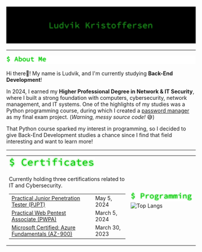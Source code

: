 ![ludvikkristoffersen](https://github.com/luddekn/luddekn/blob/main/ludvikkristoffersen.jpg?raw=true)

---
<img src="https://github.com/luddekn/luddekn/blob/main/aboutme.png?raw=true" alt="About Me" />

Hi there👋! My name is Ludvik, and I'm currently studying **Back-End Development**!

In 2024, I earned my **Higher Professional Degree in Network & IT Security**, where I built a strong foundation with computers, cybersecurity, network management, and IT systems. One of the highlights of my studies was a Python programming course, during which I created a [password manager](https://github.com/luddekn/lock-and-key) as my final exam project. (*Warning, messy source code!* 😅)

That Python course sparked my interest in programming, so I decided to give Back-End Development studies a chance since I find that field interesting and want to learn more!

---

<table align="center">
  <tr>
    <td>
      <img src="https://github.com/luddekn/luddekn/blob/main/certificates.png?raw=true" alt="certifications" />
      <p>Currently holding three certifications related to IT and Cybersecurity.</p>
      <table>
        <tr>
          <td><a href="https://certified.tcm-sec.com/fba51118-8a0a-4b23-9595-23dc33ad9a4e">Practical Junior Penetration Tester (PJPT)</a></td>
          <td>May 5, 2024</td>
        </tr>
        <tr>
          <td><a href="https://certified.tcm-sec.com/874f40b1-a392-43ec-a0c4-fdbdafd37602">Practical Web Pentest Associate (PWPA)</a></td>
          <td>March 5, 2024</td>
        </tr>
        <tr>
          <td><a href="https://www.credly.com/badges/56d4a914-a9cf-43a9-8710-a185805a15d6">Microsoft Certified: Azure Fundamentals (AZ-900)</a></td>
          <td>March 30, 2023</td>
        </tr>
      </table>
    </td>
    <td>
      <img src="https://github.com/luddekn/luddekn/blob/main/programming.png?raw=true" alt="programming" />
      <img src="https://github-readme-stats.vercel.app/api/top-langs/?username=luddekn&layout=compact&text_color=9f9f9f&show_icons=true&bg_color=00000000&hide_title=true&hide_border=true&disable_animations=true" alt="Top Langs" />
    </td>
  </tr>
</table>



